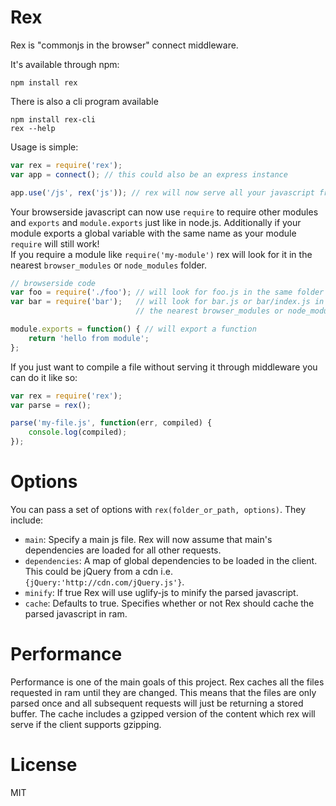 # Rex

Rex is "commonjs in the browser" connect middleware.

It's available through npm:

	npm install rex

There is also a cli program available

	npm install rex-cli
	rex --help

Usage is simple:

``` js
var rex = require('rex');
var app = connect(); // this could also be an express instance

app.use('/js', rex('js')); // rex will now serve all your javascript from the js folder
```

Your browserside javascript can now use `require` to require other modules and `exports` and `module.exports` just like in node.js.
Additionally if your module exports a global variable with the same name as your module `require` will still work!  
If you require a module like `require('my-module')` rex will look for it in the nearest `browser_modules` or `node_modules` folder.

``` js
// browserside code
var foo = require('./foo'); // will look for foo.js in the same folder
var bar = require('bar');   // will look for bar.js or bar/index.js in 
                            // the nearest browser_modules or node_modules folder

module.exports = function() { // will export a function
	return 'hello from module';
};
```

If you just want to compile a file without serving it through middleware you can do it like so:

``` js
var rex = require('rex');
var parse = rex();

parse('my-file.js', function(err, compiled) {
	console.log(compiled);
});
```

# Options

You can pass a set of options with `rex(folder_or_path, options)`. They include:

* `main`: Specify a main js file. Rex will now assume that main's dependencies are loaded for all other requests.
* `dependencies`: A map of global dependencies to be loaded in the client. This could be jQuery from a cdn i.e. `{jQuery:'http://cdn.com/jQuery.js'}`.
* `minify`: If true Rex will use uglify-js to minify the parsed javascript.
* `cache`: Defaults to true. Specifies whether or not Rex should cache the parsed javascript in ram.

# Performance

Performance is one of the main goals of this project. Rex caches all the files requested in ram until they are changed.
This means that the files are only parsed once and all subsequent requests will just be returning a stored buffer.
The cache includes a gzipped version of the content which rex will serve if the client supports gzipping.

# License

MIT